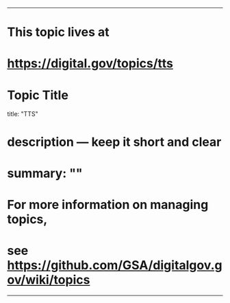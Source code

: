 
---
# This topic lives at
# https://digital.gov/topics/tts

# Topic Title
title: "TTS"

# description — keep it short and clear
# summary: ""


# For more information on managing topics,
# see https://github.com/GSA/digitalgov.gov/wiki/topics
---